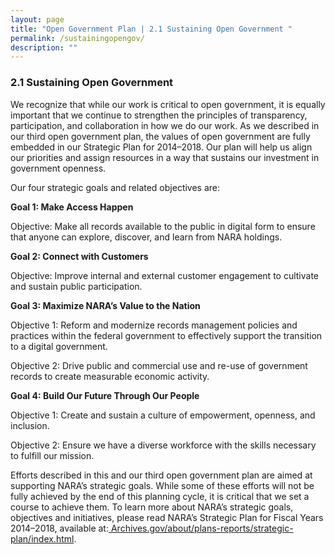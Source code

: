 ```yaml
---
layout: page
title: "Open Government Plan | 2.1 Sustaining Open Government "
permalink: /sustainingopengov/
description: ""
---
```


### 2.1 Sustaining Open Government

<p>We recognize that while our work is critical to open government, it is equally important that we continue to strengthen the principles of transparency, participation, and collaboration in how we do our work. As we described in our third open government plan, the values of open government are fully embedded in our Strategic Plan for 2014–2018. Our plan will help us align our priorities and assign resources in a way that sustains our investment in government openness.</p>

<p>Our four strategic goals and related objectives are:</p>

<p><strong>Goal 1: Make Access Happen</strong></p>

<p>Objective: Make all records available to the public in digital form to ensure that anyone can explore, discover, and learn from NARA holdings.</p>

<p><strong>Goal 2: Connect with Customers</strong></p>

<p>Objective: Improve internal and external customer engagement to cultivate and sustain public participation.</p>

<p><strong>Goal 3: Maximize NARA’s Value to the Nation</strong>&nbsp;&nbsp;&nbsp;&nbsp;&nbsp;&nbsp;&nbsp;&nbsp;&nbsp;&nbsp;&nbsp;&nbsp;&nbsp;&nbsp;&nbsp;&nbsp;&nbsp;&nbsp;&nbsp;&nbsp;&nbsp;&nbsp;&nbsp;&nbsp;&nbsp;&nbsp;&nbsp; &nbsp;&nbsp;&nbsp;</p>

<p>Objective 1: Reform and modernize records management policies and practices within the federal government to effectively support the transition to a digital government.</p>

<p>Objective 2: Drive public and commercial use and re-use of government records to create measurable economic activity.</p>

<p><strong>Goal 4: Build Our Future Through Our People</strong></p>

<p>Objective 1: Create and sustain a culture of empowerment, openness, and inclusion.</p>

<p>Objective 2: Ensure we have a diverse workforce with the skills necessary to fulfill our mission.</p>

<p>Efforts described in this and our third open government plan are aimed at supporting NARA’s strategic goals. While some of these efforts will not be fully achieved by the end of this planning cycle, it is critical that we set a course to achieve them. To learn more about NARA’s strategic goals, objectives and initiatives, please read NARA’s Strategic Plan for Fiscal Years 2014–2018, available at:<a href="http://www.archives.gov/about/plans-reports/strategic-plan/index.html"> </a><a href="http://www.archives.gov/about/plans-reports/strategic-plan/index.html">A</a><a href="http://www.archives.gov/about/plans-reports/strategic-plan/index.html">rchives.gov/about/plans-reports/strategic-plan/index.html</a>.</p>
